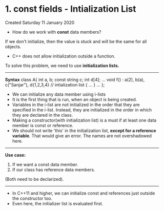 # 1. const fields - Intialization List
Created Saturday 11 January 2020


* How do we work with **const** data members?

If we don't initialize, then the value is stuck and will be the same for all objects.

* C++ does not allow initialization outside a function.

To solve this problem, we need to use **initialization lists.**

*****

**Syntax**
	class A{
		int a, b;
		const string c;
		int d[4];
		...
		void f() : a(2), b(a), c("Sanjar"), d{1,2,3,4} // intialization list
		{
			...
		} 
		...
	};


* We can initialize any data member using i-lists
* It is the first thing that is run, when an object is being created.
* Variables in the i-list are not initialized in the order that they are specified in the i-list. Instead, they are initialized in the order in which they are declared in the class.
* Making a constructor(with initialization list) is a must if at least one data member is const or reference.
* We should not write 'this' in the initialization list, **except for a reference variable**. That would give an error. The names are not overshadowed here.


*****

**Use case:**

1. If we want a const data member.
2. If our class has reference data members.

(Both need to be declarized).

*****


* In C++11 and higher, we can initialize const and references just outside the constructor too.
* Even here, the initializer list is evaluated first.


